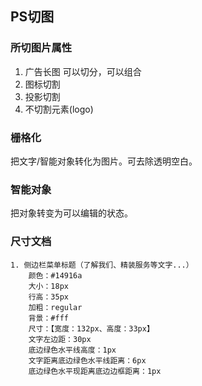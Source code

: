 ## PS切图
### 所切图片属性
1. 广告长图
   可以切分，可以组合
2. 图标切割
3. 投影切割
4. 不切割元素(logo)

### 栅格化
把文字/智能对象转化为图片。可去除透明空白。
### 智能对象
把对象转变为可以编辑的状态。
### 尺寸文档
```
1. 侧边栏菜单标题（了解我们、精装服务等文字...）
    颜色：#14916a
    大小：18px
    行高：35px
    加粗：regular
    背景：#fff
    尺寸：【宽度：132px、高度：33px】
    文字左边距：30px
    底边绿色水平线高度：1px
    文字距离底边绿色水平线距离：6px
    底边绿色水平现距离底边边框距离：1px
    
```